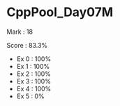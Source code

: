 # CppPool_Day07M

Mark : 18

Score : 83.3%

- Ex 0 : 100%
- Ex 1 : 100%
- Ex 2 : 100%
- Ex 3 : 100%
- Ex 4 : 100%
- Ex 5 : 0%
